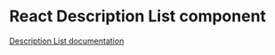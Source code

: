 <!-- @license CC0-1.0 -->

# React Description List component

[Description List documentation](../../../css/src/components/description-list/README.md)
